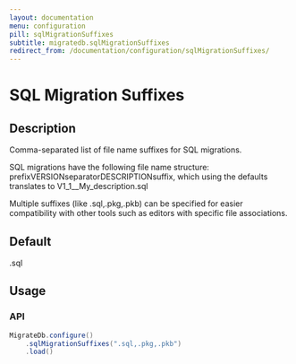 ```yaml
---
layout: documentation
menu: configuration
pill: sqlMigrationSuffixes
subtitle: migratedb.sqlMigrationSuffixes
redirect_from: /documentation/configuration/sqlMigrationSuffixes/
---
```


# SQL Migration Suffixes

## Description

Comma-separated list of file name suffixes for SQL migrations.

SQL migrations have the following file name structure: prefixVERSIONseparatorDESCRIPTIONsuffix, which using the defaults
translates to V1_1__My_description.sql

Multiple suffixes (like .sql,.pkg,.pkb) can be specified for easier compatibility with other tools such as editors with
specific file associations.

## Default

.sql

## Usage

### API

```java
MigrateDb.configure()
    .sqlMigrationSuffixes(".sql,.pkg,.pkb")
    .load()
```
